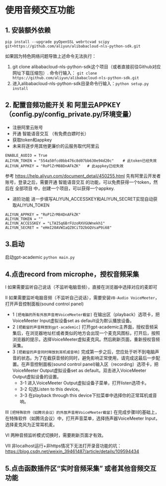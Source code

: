 # 使用音频交互功能


## 1. 安装额外依赖
```
pip install --upgrade pyOpenSSL webrtcvad scipy git+https://github.com/aliyun/alibabacloud-nls-python-sdk.git
```

如果因为特色网络问题导致上述命令无法执行：
1. git clone alibabacloud-nls-python-sdk这个项目（或者直接前往Github对应网址下载压缩包）.
命令行输入： `git clone https://github.com/aliyun/alibabacloud-nls-python-sdk.git`
1. 进入alibabacloud-nls-python-sdk目录命令行输入：`python setup.py install`


## 2. 配置音频功能开关 和 阿里云APPKEY（config.py/config_private.py/环境变量）

- 注册阿里云账号
- 开通 智能语音交互 （有免费白嫖时长）
- 获取token和appkey
- 未来将逐步用其他更廉价的云服务取代阿里云

```
ENABLE_AUDIO = True
ALIYUN_TOKEN = "554a50fcd0bb476c8d07bb630e94d20c"    # 此token已经失效
ALIYUN_APPKEY = "RoPlZrM88DnAFkZK"   # 此appkey已经失效
```

参考 https://help.aliyun.com/document_detail/450255.html
先有阿里云开发者账号，登录之后，需要开通 智能语音交互 的功能，可以免费获得一个token，然后在 全部项目 中，创建一个项目，可以获得一个appkey.

- 进阶功能
进一步填写ALIYUN_ACCESSKEY和ALIYUN_SECRET实现自动获取ALIYUN_TOKEN
```
ALIYUN_APPKEY = "RoP1ZrM84DnAFkZK"
ALIYUN_TOKEN = ""
ALIYUN_ACCESSKEY = "LTAI5q6BrFUzoRXVGUWnekh1"
ALIYUN_SECRET = "eHmI20AVWIaQZ0CiTD2bGQVsaP9i68"
```


## 3.启动

启动gpt-academic `python main.py`

## 4.点击record from microphe，授权音频采集

I 如果需要监听自己说话（不监听电脑音频），直接在浏览器中选择对应的麦即可

II 如果需要监听电脑音频（不监听自己说话），需要安装`VB-Audio VoiceMeeter`，打开声音控制面板(sound control panel)
- 1 `[把电脑的所有外放声音用VoiceMeeter截留]` 在输出区（playback）选项卡，把VoiceMeeter Input虚拟设备set as default设为默认播放设备。
- 2 `[把截留的声音释放到gpt-academic]` 打开gpt-academic主界面，授权音频采集后，在浏览器地址栏或者类似的地方会出现一个麦克风图标，打开后，按照浏览器的提示，选择VoiceMeeter虚拟麦克风。然后刷新页面，重新授权音频采集。
- 3 `[把截留的声音同时释放到耳机或音响]` 完成第一步之后，您应处于听不到电脑声音的状态。为了在截获音频的同时，避免影响正常使用，请完成这最后一步配置。在声音控制面板(sound control panel)输入区（recording）选项卡，把VoiceMeeter Output虚拟设备set as default。双击进入VoiceMeeter Output虚拟设备的设置。
  - 3-1 进入VoiceMeeter Output虚拟设备子菜单，打开listen选项卡。
  - 3-2 勾选Listen to this device。
  - 3-3 在playback through this device下拉菜单中选择你的正常耳机或音响。

III `[把特殊软件（如腾讯会议）的外放声音用VoiceMeeter截留]` 在完成步骤II的基础上，在特殊软件（如腾讯会议）中，打开声音菜单，选择扬声器VoiceMeeter Input，选择麦克风为正常耳机麦。

VI 两种音频监听模式切换时，需要刷新页面才有效。

VII 非localhost运行+非https情况下无法打开录音功能的坑：https://blog.csdn.net/weixin_39461487/article/details/109594434

## 5.点击函数插件区“实时音频采集” 或者其他音频交互功能
